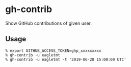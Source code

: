 # gh-contrib
Show GitHub contributions of given user.

## Usage
```
% export GITHUB_ACCESS_TOKEN=ghp_xxxxxxxxx
% gh-contrib -u eagletmt
% gh-contrib -u eagletmt -t '2019-06-28 15:00:00 UTC'
```
